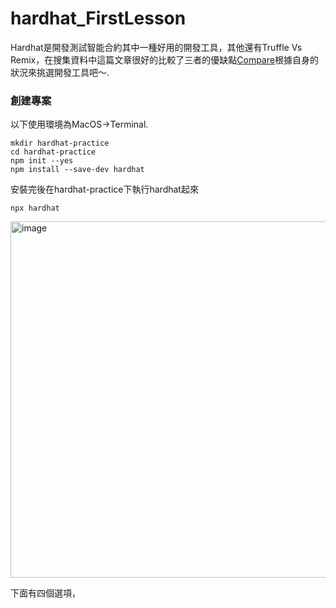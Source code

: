 # hardhat_FirstLesson

Hardhat是開發測試智能合約其中一種好用的開發工具，其他還有Truffle Vs Remix，在搜集資料中這篇文章很好的比較了三者的優缺點[Compare](https://theblockchainguy.dev/hardhat-vs-truffle-vs-remix)根據自身的狀況來挑選開發工具吧～.  

### 創建專案

以下使用環境為MacOS->Terminal.  
```CLI
mkdir hardhat-practice
cd hardhat-practice
npm init --yes
npm install --save-dev hardhat
```

安裝完後在hardhat-practice下執行hardhat起來
```CLI
npx hardhat
```
<img width="570" alt="image" src="https://user-images.githubusercontent.com/24216536/202661522-1e3502d1-d404-4ef1-8be7-33f7d0b8a547.png">   

下面有四個選項，
